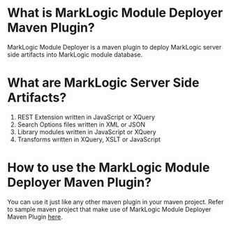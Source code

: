 # What is MarkLogic Module Deployer Maven Plugin?

MarkLogic Module Deployer is a maven plugin to deploy MarkLogic server side artifacts into MarkLogic module database.


# What are MarkLogic Server Side Artifacts?

1. REST Extension written in JavaScript or XQuery
2. Search Options files written in XML or JSON
3. Library modules written in JavaScript or XQuery
4. Transforms written in XQuery, XSLT or JavaScript

# How to use the MarkLogic Module Deployer Maven Plugin?

You can use it just like any other maven plugin in your maven project. Refer to sample maven project that make use of MarkLogic Module Deployer Maven Plugin [here](https://github.com/sanjuthomas/marklogic-module-deployer-sample-project).
